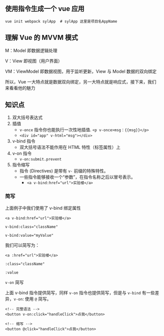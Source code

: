 ## 使用指令生成一个 vue 应用

```
vue init webpack sylApp  # sylApp 这里是项目名AppName
```


## 理解 Vue 的 MVVM 模式 

M：Model 即数据逻辑处理

V：View 即视图（用户界面）

VM：ViewModel 即数据视图，用于监听更新，View 与 Model 数据的双向绑定

所以，Vue 一大特点就是数据双向绑定，另一大特点就是响应式，接下来，我们来看看他的魅力

## 知识点

1. 双大括号表达式
2. 插值
	+ `v-once` 指令你也能执行一次性地插值. `<p v-once>msg：{{msg}}</p>`
	+ `<div id="app" v-html="msg"></div>`
3. v-bind 指令
	+ 双大括号语法不能作用在 HTML 特性（标签属性）上
4. v-on 指令
	+ `v-on:submit.prevent`
5. 指令缩写
	+ 指令 (Directives) 是带有 `v-` 前缀的特殊特性。
	+ 一些指令能够接收一个“参数”，在指令名称之后以冒号表示。
		- `<a v-bind:href="url">实验楼</a>`

### 简写

上面例子中我们使用了 v-bind 绑定属性

```
<a v-bind:href="url">实验楼</a>

v-bind:class="className"

v-bind:value="myValue"
```

我们可以简写为：

```
<a :href="url">实验楼</a>

:class="className" 

:value
```

`v-on` 简写

上面 v-bind 指令提供简写，同样 `v-on` 指令也提供简写，但是与 `v-bind` 有一些差异，`v-on`: 使用 `@` 简写。

```
<!-- 完整语法 -->
<button v-on:click="handleClick">点我</button>

<!-- 缩写 -->
<button @click="handleClick">点我</button>
```